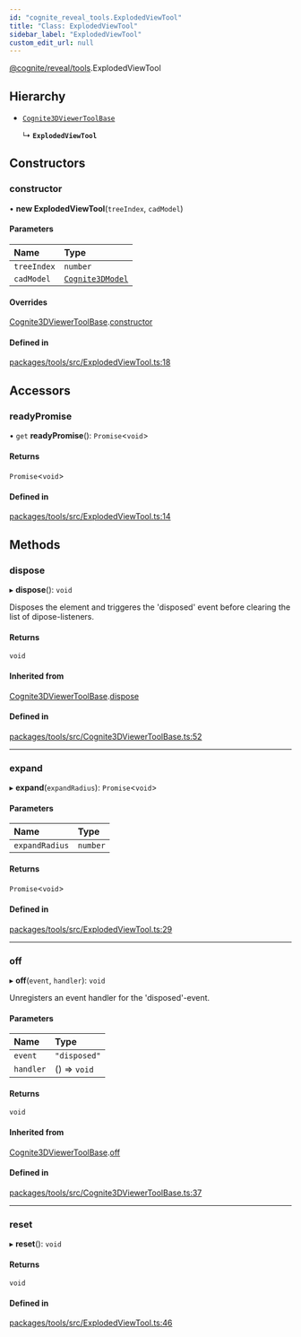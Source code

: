 ```yaml
---
id: "cognite_reveal_tools.ExplodedViewTool"
title: "Class: ExplodedViewTool"
sidebar_label: "ExplodedViewTool"
custom_edit_url: null
---
```


[@cognite/reveal/tools](../modules/cognite_reveal_tools.md).ExplodedViewTool

## Hierarchy

- [`Cognite3DViewerToolBase`](cognite_reveal_tools.Cognite3DViewerToolBase.md)

  ↳ **`ExplodedViewTool`**

## Constructors

### constructor

• **new ExplodedViewTool**(`treeIndex`, `cadModel`)

#### Parameters

| Name | Type |
| :------ | :------ |
| `treeIndex` | `number` |
| `cadModel` | [`Cognite3DModel`](cognite_reveal.Cognite3DModel.md) |

#### Overrides

[Cognite3DViewerToolBase](cognite_reveal_tools.Cognite3DViewerToolBase.md).[constructor](cognite_reveal_tools.Cognite3DViewerToolBase.md#constructor)

#### Defined in

[packages/tools/src/ExplodedViewTool.ts:18](https://github.com/cognitedata/reveal/blob/71be00fcc/viewer/packages/tools/src/ExplodedViewTool.ts#L18)

## Accessors

### readyPromise

• `get` **readyPromise**(): `Promise`<`void`\>

#### Returns

`Promise`<`void`\>

#### Defined in

[packages/tools/src/ExplodedViewTool.ts:14](https://github.com/cognitedata/reveal/blob/71be00fcc/viewer/packages/tools/src/ExplodedViewTool.ts#L14)

## Methods

### dispose

▸ **dispose**(): `void`

Disposes the element and triggeres the 'disposed' event before clearing the list
of dipose-listeners.

#### Returns

`void`

#### Inherited from

[Cognite3DViewerToolBase](cognite_reveal_tools.Cognite3DViewerToolBase.md).[dispose](cognite_reveal_tools.Cognite3DViewerToolBase.md#dispose)

#### Defined in

[packages/tools/src/Cognite3DViewerToolBase.ts:52](https://github.com/cognitedata/reveal/blob/71be00fcc/viewer/packages/tools/src/Cognite3DViewerToolBase.ts#L52)

___

### expand

▸ **expand**(`expandRadius`): `Promise`<`void`\>

#### Parameters

| Name | Type |
| :------ | :------ |
| `expandRadius` | `number` |

#### Returns

`Promise`<`void`\>

#### Defined in

[packages/tools/src/ExplodedViewTool.ts:29](https://github.com/cognitedata/reveal/blob/71be00fcc/viewer/packages/tools/src/ExplodedViewTool.ts#L29)

___

### off

▸ **off**(`event`, `handler`): `void`

Unregisters an event handler for the 'disposed'-event.

#### Parameters

| Name | Type |
| :------ | :------ |
| `event` | ``"disposed"`` |
| `handler` | () => `void` |

#### Returns

`void`

#### Inherited from

[Cognite3DViewerToolBase](cognite_reveal_tools.Cognite3DViewerToolBase.md).[off](cognite_reveal_tools.Cognite3DViewerToolBase.md#off)

#### Defined in

[packages/tools/src/Cognite3DViewerToolBase.ts:37](https://github.com/cognitedata/reveal/blob/71be00fcc/viewer/packages/tools/src/Cognite3DViewerToolBase.ts#L37)

___

### reset

▸ **reset**(): `void`

#### Returns

`void`

#### Defined in

[packages/tools/src/ExplodedViewTool.ts:46](https://github.com/cognitedata/reveal/blob/71be00fcc/viewer/packages/tools/src/ExplodedViewTool.ts#L46)
